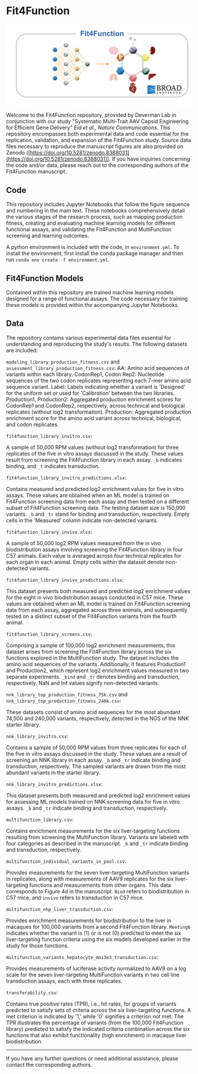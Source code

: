# Fit4Function

![Alt text](fit4function_header.png)

Welcome to the Fit4Function repository, provided by Deverman Lab in conjunction with our study "Systematic Multi-Trait AAV Capsid Engineering for Efficient Gene Delivery" _Eid et al., Nature Communications_. This repository encompasses both experimental data and code essential for the replication, validation, and expansion of the Fit4Function study. Source data files necessary to reproduce the manuscript figures are also provided on Zenodo ([https://doi.org/10.5281/zenodo.8388031](https://doi.org/10.5281/zenodo.8388031)). If you have inquiries concerning the code and/or data, please reach out to the corresponding authors of the Fit4Function manuscript.

## Code

This repository includes Jupyter Notebooks that follow the figure sequence and numbering in the main text. These notebooks comprehensively detail the various stages of the research process, such as mapping production fitness, creating and evaluating machine learning models for different functional assays, and validating the Fit4Function and MultiFunction screening and learning outcomes.

A python environment is included with the code, in `environment.yml`. To install the environment, first install the conda package manager and then run `conda env create -f environment.yml`.

## Fit4Function Models

Contained within this repository are trained machine learning models designed for a range of functional assays. The code necessary for training these models is provided within the accompanying Jupyter Notebooks.

## Data

The repository contains various experimental data files essential for understanding and reproducing the study's results. The following datasets are included:

`modeling_library_production_fitness.csv` and `assessment_library_production_fitness.csv`:
AA: Amino acid sequences of variants within each library.
CodonRep1, Codon Rep2: Nucleotide sequences of the two codon replicates representing each 7-mer amino acid sequence variant.
Label: Labels indicating whether a variant is 'Designed' for the uniform set or used for 'Calibration' between the two libraries.
Production1, Production2: Aggregated production enrichment scores for CodonRep1 and CodonRep2, respectively, across technical and biological replicates (without log2 transformation).
Production: Aggregated production enrichment score for the amino acid variant across technical, biological, and codon replicates.

`fit4function_library_invitro.csv`:

A sample of 50,000 RPM values (without log2 transformation) for three replicates of the five in vitro assays discussed in the study. These values result from screening the Fit4Function library in each assay. `_b` indicates binding, and `_t` indicates transduction.

`fit4function_library_invitro_predictions.xlsx`:

Contains measured and predicted log2 enrichment values for five in vitro assays. These values are obtained when an ML model is trained on Fit4Function screening data from each assay and then tested on a different subset of Fit4Function screening data. The testing dataset size is 150,000 variants. `_b` and `_tr` stand for binding and transduction, respectively. Empty cells in the 'Measured' column indicate non-detected variants.

`fit4function_library_invivo.xlsx`:

A sample of 50,000 log2 RPM values measured from the in vivo biodistribution assays involving screening the Fit4Function library in four C57 animals. Each value is averaged across four technical replicates for each organ in each animal. Empty cells within the dataset denote non-detected variants.

`fit4function_library_invivo_predictions.xlsx`:

This dataset presents both measured and predicted log2 enrichment values for the eight in vivo biodistribution assays conducted in C57 mice. These values are obtained when an ML model is trained on Fit4Function screening data from each assay, aggregated across three animals, and subsequently tested on a distinct subset of the Fit4Function variants from the fourth animal.

`fit4function_library_screens.csv`:

Comprising a sample of 100,000 log2 enrichment measurements, this dataset arises from screening the Fit4Function library across the six functions explored in the MultiFunction study. The dataset includes the amino acid sequences of the variants. Additionally, it features Production1 and Production2, which represent log2 enrichment values measured in two separate experiments. `_bind` and `_tr` denotes binding and transduction, respectively. NaN and Inf values signify non-detected variants.

`nnk_library_top_production_fitness_75k.csv` and `nnk_library_top_production_fitness_240k.csv`:

These datasets consist of amino acid sequences for the most abundant 74,500 and 240,000 variants, respectively, detected in the NGS of the NNK starter library.

`nnk_library_invitro.csv`:

Contains a sample of 50,000 RPM values from three replicates for each of the five in vitro assays discussed in the study. These values are a result of screening an NNK library in each assay. `_b` and `_tr` indicate binding and transduction, respectively. The sampled variants are drawn from the most abundant variants in the starter library.

`nnk_library_invitro_predictions.xlsx`:

This dataset presents both measured and predicted log2 enrichment values for assessing ML models trained on NNK screening data for five in vitro assays. `_b` and `_tr` indicate binding and transduction, respectively.

`multifunction_library.csv`:

Contains enrichment measurements for the six liver-targeting functions resulting from screening the MultiFunction library. Variants are labeled with four categories as described in the manuscript. `_b` and `_tr` indicate binding and transduction, respectively.

`multifunction_individual_variants_in_pool.csv`:

Provides measurements for the seven liver-targeting MultiFunction variants in replicates, along with measurements of AAV9 replicates for the six liver-targeting functions and measurements from other organs. This data corresponds to Figure 4d in the manuscript. `Biod` refers to biodistribution in C57 mice, and `invivo` refers to transduction in C57 mice.

`multifunction_nhp_liver_transduction.csv`:

Provides enrichment measurements for biodistribution to the liver in macaques for 100,000 variants from a second Fit4Function library. `Meeting6` indicates whether the variant is (1) or is not (0) predicted to meet the six liver-targeting function criteria using the six models developed earlier in the study for those functions.

`multifunction_variants_hepatocyte_moi3e3_transduction.csv`:

Provides measurements of luciferase activity normalized to AAV9 on a log scale for the seven liver-targeting MultiFunction variants in two cell line transduction assays, each with three replicates.

`transferability.csv`:

Contains true positive rates (TPR), i.e., hit rates, for groups of variants predicted to satisfy sets of criteria across the six liver-targeting functions. A met criterion is indicated by '1,' while '0' signifies a criterion not met. The TPR illustrates the percentage of variants (from the 100,000 Fit4Function library) predicted to satisfy the indicated criteria combination across the six functions that also exhibit functionality (high enrichment) in macaque liver biodistribution.

---

If you have any further questions or need additional assistance, please contact the corresponding authors.
